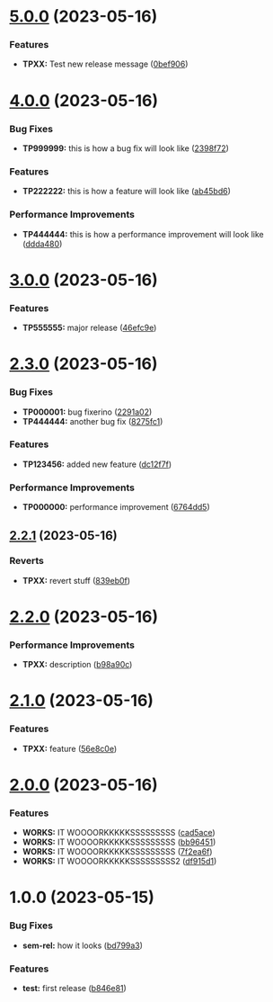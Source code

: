 # [5.0.0](https://github.com/iugabogdan/release-notes-poc/compare/v4.0.0...v5.0.0) (2023-05-16)


### Features

* **TPXX:** Test new release message ([0bef906](https://github.com/iugabogdan/release-notes-poc/commit/0bef90688c52e83df7cfc6d736992538616a93ed))

# [4.0.0](https://github.com/iugabogdan/release-notes-poc/compare/v3.0.0...v4.0.0) (2023-05-16)


### Bug Fixes

* **TP999999:** this is how a bug fix will look like ([2398f72](https://github.com/iugabogdan/release-notes-poc/commit/2398f72304205a32f970bf985012e7227756a9cf))


### Features

* **TP222222:** this is how a feature will look like ([ab45bd6](https://github.com/iugabogdan/release-notes-poc/commit/ab45bd665af026b1b5f080053d0691367d33464a))


### Performance Improvements

* **TP444444:** this is how a performance improvement will look like ([ddda480](https://github.com/iugabogdan/release-notes-poc/commit/ddda4801f732b3b293bf4a4b7198691d2074cee5))

# [3.0.0](https://github.com/iugabogdan/release-notes-poc/compare/v2.3.0...v3.0.0) (2023-05-16)


### Features

* **TP555555:** major release ([46efc9e](https://github.com/iugabogdan/release-notes-poc/commit/46efc9e56060b64091add7dcba65617e9b6e9970))

# [2.3.0](https://github.com/iugabogdan/release-notes-poc/compare/v2.2.1...v2.3.0) (2023-05-16)


### Bug Fixes

* **TP000001:** bug fixerino ([2291a02](https://github.com/iugabogdan/release-notes-poc/commit/2291a024156b11d1635b765929412e4c5ad98722))
* **TP444444:** another bug fix ([8275fc1](https://github.com/iugabogdan/release-notes-poc/commit/8275fc120885c7d1c170c15a159fb5fc6a50304c))


### Features

* **TP123456:** added new feature ([dc12f7f](https://github.com/iugabogdan/release-notes-poc/commit/dc12f7f13477b7ae0ca23ae7c6b85601064c44d5))


### Performance Improvements

* **TP000000:** performance improvement ([6764dd5](https://github.com/iugabogdan/release-notes-poc/commit/6764dd5d5de7d1dfe2dd70b1001b2357c56aff32))

## [2.2.1](https://github.com/iugabogdan/release-notes-poc/compare/v2.2.0...v2.2.1) (2023-05-16)


### Reverts

* **TPXX:** revert stuff ([839eb0f](https://github.com/iugabogdan/release-notes-poc/commit/839eb0f3cbace0cece662b5690a47c3383be4d44))

# [2.2.0](https://github.com/iugabogdan/release-notes-poc/compare/v2.1.0...v2.2.0) (2023-05-16)


### Performance Improvements

* **TPXX:** description ([b98a90c](https://github.com/iugabogdan/release-notes-poc/commit/b98a90cdedef17f486cd8da37a70e36e671b9a9a))

# [2.1.0](https://github.com/iugabogdan/release-notes-poc/compare/v2.0.0...v2.1.0) (2023-05-16)


### Features

* **TPXX:** feature ([56e8c0e](https://github.com/iugabogdan/release-notes-poc/commit/56e8c0e8e4598931e1b26f58d5d8f077eaef8a9e))

# [2.0.0](https://github.com/iugabogdan/release-notes-poc/compare/v1.0.0...v2.0.0) (2023-05-16)


### Features

* **WORKS:** IT WOOOORKKKKKSSSSSSSSS ([cad5ace](https://github.com/iugabogdan/release-notes-poc/commit/cad5ace9d5c4f2402f129cdd969c7deb0a323307))
* **WORKS:** IT WOOOORKKKKKSSSSSSSSS ([bb96451](https://github.com/iugabogdan/release-notes-poc/commit/bb96451ab549ebe7f3e0e27ef30302a894d6184f))
* **WORKS:** IT WOOOORKKKKKSSSSSSSSS ([7f2ea6f](https://github.com/iugabogdan/release-notes-poc/commit/7f2ea6f6bf568d64e81ea3304854f480106b61e4))
* **WORKS:** IT WOOOORKKKKKSSSSSSSSS2 ([df915d1](https://github.com/iugabogdan/release-notes-poc/commit/df915d17dfb04b06857c5b8db93bdffcbd66423a))

# 1.0.0 (2023-05-15)


### Bug Fixes

* **sem-rel:** how it looks ([bd799a3](https://github.com/iugabogdan/release-notes-poc/commit/bd799a39bc5d822a8490821b805584786bf8c43e))


### Features

* **test:** first release ([b846e81](https://github.com/iugabogdan/release-notes-poc/commit/b846e81578b7981e5b2f2a8794f6732fa6239006))

